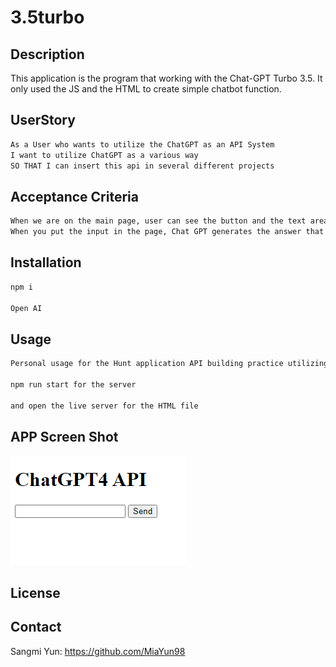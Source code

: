 # 3.5turbo

## Description 
This application is the program that working with the Chat-GPT Turbo 3.5. 
It only used the JS and the HTML to create simple chatbot function. 

## UserStory 

```md
As a User who wants to utilize the ChatGPT as an API System 
I want to utilize ChatGPT as a various way
SO THAT I can insert this api in several different projects 

```

## Acceptance Criteria

```md
When we are on the main page, user can see the button and the text area. 
When you put the input in the page, Chat GPT generates the answer that is related and print out the result in the page. 
```

## Installation 

```md
npm i

Open AI 
```

## Usage 

```md
Personal usage for the Hunt application API building practice utilizing the Chat GPT

npm run start for the server 

and open the live server for the HTML file
```

## APP Screen Shot 

![Alt text](App%20ScreenShot.png)

## License 



## Contact 
Sangmi Yun: https://github.com/MiaYun98
